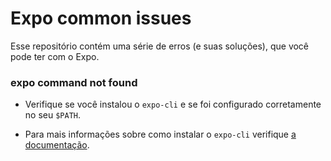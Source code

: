 # Expo common issues

Esse repositório contém uma série de erros (e suas soluções), que você pode ter com o Expo.

### **expo command not found**

- Verifique se você instalou o `expo-cli` e se foi configurado corretamente no seu `$PATH`.

- Para mais informações sobre como instalar o `expo-cli` verifique [a documentação](https://docs.expo.io/versions/latest/introduction/installation/).
